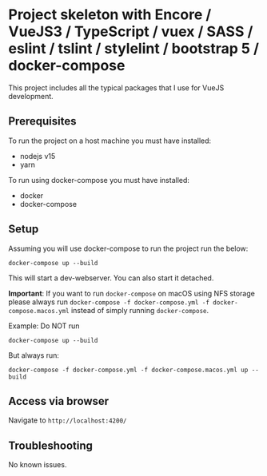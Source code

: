 # Project skeleton with Encore / VueJS3 / TypeScript / vuex / SASS / eslint / tslint / stylelint / bootstrap 5 / docker-compose

This project includes all the typical packages that I use for VueJS development.

## Prerequisites

To run the project on a host machine you must have installed:

- nodejs v15
- yarn

To run using docker-compose you must have installed:

- docker
- docker-compose

## Setup

Assuming you will use docker-compose to run the project run the below:

```shell
docker-compose up --build
```

This will start a dev-webserver. You can also start it detached.

**Important**: If you want to run `docker-compose` on macOS using NFS storage please always
run `docker-compose -f docker-compose.yml -f docker-compose.macos.yml` instead of simply running `docker-compose`.

Example:
Do NOT run

```shell
docker-compose up --build
```

But always run:

```shell
docker-compose -f docker-compose.yml -f docker-compose.macos.yml up --build
```

## Access via browser
Navigate to `http://localhost:4200/`

## Troubleshooting

No known issues.

